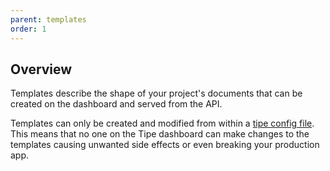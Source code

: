 ```yaml
---
parent: templates
order: 1
---
```

## Overview
Templates describe the shape of your project's documents that can be created on the dashboard and served from the API.


Templates can only be created and modified from within a [tipe config file](https://tipe/docs/reference/config). This means that no one on the Tipe dashboard can make changes to the templates causing unwanted side effects or even breaking your production app.
